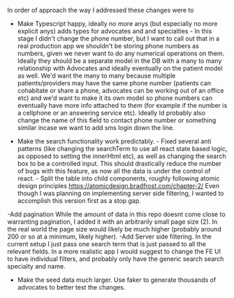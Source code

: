 In order of approach the way I addressed these changes were to

- Make Typescript happy, ideally no more anys (but especially no more explicit anys)
  adds types for advocates and and specialties - In this stage I didn't change the phone number, but I want to call out that in a real production app we shouldn't be storing phone numbers as numbers, given we never want to do any numerical operations on them. Ideally they should be a separate model in the DB with a many to many relationship with Advocates and ideally eventually on the patient model as well. We'd want the many to many because multiple patients/providers may have the same phone number (patients can cohabitate or share a phone, advocates can be working out of an office etc) and we'd want to make it its own model so phone numbers can eventually have more info attached to them (for example if the number is a cellphone or an answering service etc). Ideally Id probably also change the name of this field to contact phone number or something similar incase we want to add sms login down the line.

- Make the search functionality work predictably. - Fixed several anti patterns (like changing the searchTerm to use all react state based logic, as opposed to setting the innerHtml etc), as well as changing the search box to be a controlled input. This should drastically reduce the number of bugs with this feature, as now all the data is under the control of react. - Split the table into child components, roughly following atomic design principles https://atomicdesign.bradfrost.com/chapter-2/ Even though I was planning on implementing server side filtering, I wanted to accomplish this version first as a stop gap.

-Add pagination
While the amount of data in this repo doesnt come close to warranting pagination, I added it with an arbitrarily small page size (2). In the real world the page size would likely be much higher (probably around 200 or so at a minimum, likely higher).
-Add Server side filtering. In the current setup I just pass one search term that is just passed to all the relevant fields. In a more realistic app I would suggest to change the FE UI to have individual filters, and probably only have the generic search search specialty and name.

- Make the seed data much larger. Use faker to generate thousands of advocates to better test the changes.
